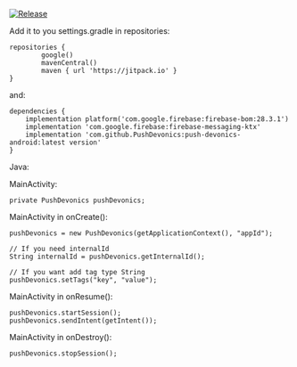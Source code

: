 [![Release](https://jitpack.io/v/PushDevonics/push-devonics-cordova.svg)](https://jitpack.io/#PushDevonics/push-devonics-cordova)

Add it to you settings.gradle in repositories:

    repositories {
            google()
            mavenCentral()
            maven { url 'https://jitpack.io' }
    }
and:

    dependencies {
        implementation platform('com.google.firebase:firebase-bom:28.3.1')
        implementation 'com.google.firebase:firebase-messaging-ktx'
        implementation 'com.github.PushDevonics:push-devonics-android:latest version'
    }

Java:

MainActivity:

    private PushDevonics pushDevonics;
    
MainActivity in onCreate():

    pushDevonics = new PushDevonics(getApplicationContext(), "appId");

    // If you need internalId
    String internalId = pushDevonics.getInternalId();
    
    // If you want add tag type String
    pushDevonics.setTags("key", "value");
    
MainActivity in onResume():

    pushDevonics.startSession();
    pushDevonics.sendIntent(getIntent());
        
MainActivity in onDestroy():

    pushDevonics.stopSession();
